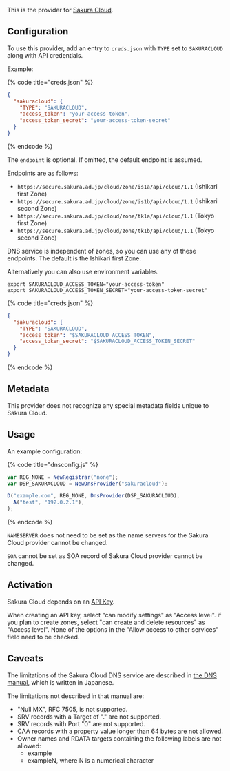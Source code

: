 This is the provider for [Sakura Cloud](https://cloud.sakura.ad.jp/).

## Configuration
To use this provider, add an entry to `creds.json` with `TYPE` set to `SAKURACLOUD`
along with API credentials.

Example:

{% code title="creds.json" %}
```json
{
  "sakuracloud": {
    "TYPE": "SAKURACLOUD",
    "access_token": "your-access-token",
    "access_token_secret": "your-access-token-secret"
  }
}
```
{% endcode %}

The `endpoint` is optional. If omitted, the default endpoint is assumed.

Endpoints are as follows:

* `https://secure.sakura.ad.jp/cloud/zone/is1a/api/cloud/1.1` (Ishikari first Zone)
* `https://secure.sakura.ad.jp/cloud/zone/is1b/api/cloud/1.1` (Ishikari second Zone)
* `https://secure.sakura.ad.jp/cloud/zone/tk1a/api/cloud/1.1` (Tokyo first Zone)
* `https://secure.sakura.ad.jp/cloud/zone/tk1b/api/cloud/1.1` (Tokyo second Zone)

DNS service is independent of zones, so you can use any of these endpoints.
The default is the Ishikari first Zone.

Alternatively you can also use environment variables.

```shell
export SAKURACLOUD_ACCESS_TOKEN="your-access-token"
export SAKURACLOUD_ACCESS_TOKEN_SECRET="your-access-token-secret"
```

{% code title="creds.json" %}
```json
{
  "sakuracloud": {
    "TYPE": "SAKURACLOUD",
    "access_token": "$SAKURACLOUD_ACCESS_TOKEN",
    "access_token_secret": "$SAKURACLOUD_ACCESS_TOKEN_SECRET"
  }
}
```
{% endcode %}

## Metadata
This provider does not recognize any special metadata fields unique to
Sakura Cloud.

## Usage
An example configuration:

{% code title="dnsconfig.js" %}
```javascript
var REG_NONE = NewRegistrar("none");
var DSP_SAKURACLOUD = NewDnsProvider("sakuracloud");

D("example.com", REG_NONE, DnsProvider(DSP_SAKURACLOUD),
  A("test", "192.0.2.1"),
);
```
{% endcode %}

`NAMESERVER` does not need to be set as the name servers for the
Sakura Cloud provider cannot be changed.

`SOA` cannot be set as SOA record of Sakura Cloud provider cannot be changed.

## Activation
Sakura Cloud depends on an [API Key](https://manual.sakura.ad.jp/cloud/api/apikey.html).

When creating an API key, select "can modify settings" as "Access level".
if you plan to create zones, select "can create and delete resources" as
"Access level".
None of the options in the "Allow access to other services" field need
to be checked.

## Caveats
The limitations of the Sakura Cloud DNS service are described in [the DNS manual](https://manual.sakura.ad.jp/cloud/appliance/dns/index.html), which is written in Japanese.

The limitations not described in that manual are:

* "Null MX", RFC 7505, is not supported.
* SRV records with a Target of "." are not supported.
* SRV records with Port "0" are not supported.
* CAA records with a property value longer than 64 bytes are not allowed.
* Owner names and RDATA targets containing the following labels are not allowed:
    * example
    * exampleN, where N is a numerical character
